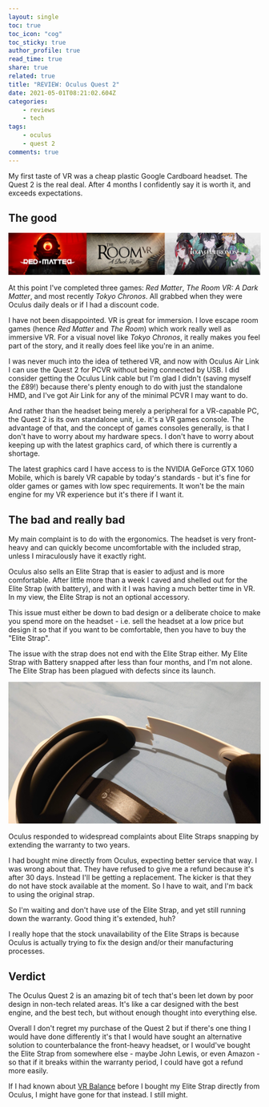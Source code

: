```yaml
---
layout: single
toc: true
toc_icon: "cog"
toc_sticky: true
author_profile: true
read_time: true
share: true
related: true
title: "REVIEW: Oculus Quest 2"
date: 2021-05-01T08:21:02.604Z
categories:
    - reviews
    - tech
tags:
    - oculus
    - quest 2
comments: true
---
```


My first taste of VR was a cheap plastic Google Cardboard headset. The Quest 2 is the real deal. After 4 months I confidently say it is worth it, and exceeds expectations.

## The good

![My first three VR games were Red Matter, The Room VR, and Tokyo Chronos](/assets/uploads/red-matter_the-room-vr_tokyo-chronos_shorter.png "Adventures in VR: Red Matter, The Room VR, Tokyo Chronos (source: oculus.com)")

At this point I've completed three games: _Red Matter_, _The Room VR: A Dark Matter_, and most recently _Tokyo Chronos_. All grabbed when they were Oculus daily deals or if I had a discount code.

I have not been disappointed. VR is great for immersion. I love escape room games (hence _Red Matter_ and _The Room_) which work really well as immersive VR. For a visual novel like _Tokyo Chronos_, it really makes you feel part of the story, and it really does feel like you're in an anime.

I was never much into the idea of tethered VR, and now with Oculus Air Link I can use the Quest 2 for PCVR without being connected by USB. I did consider getting the Oculus Link cable but I'm glad I didn't (saving myself the £89!) because there's plenty enough to do with just the standalone HMD, and I've got Air Link for any of the minimal PCVR I may want to do.

And rather than the headset being merely a peripheral for a VR-capable PC, the Quest 2 is its own standalone unit, i.e. it's a VR games console. The advantage of that, and the concept of games consoles generally, is that I don't have to worry about my hardware specs. I don't have to worry about keeping up with the latest graphics card, of which there is currently a shortage.

The latest graphics card I have access to is the NVIDIA GeForce GTX 1060 Mobile, which is barely VR capable by today's standards - but it's fine for older games or games with low spec requirements. It won't be the main engine for my VR experience but it's there if I want it.

## The bad and really bad

My main complaint is to do with the ergonomics. The headset is very front-heavy and can quickly become uncomfortable with the included strap, unless I miraculously have it exactly right.

Oculus also sells an Elite Strap that is easier to adjust and is more comfortable. After little more than a week I caved and shelled out for the Elite Strap (with battery), and with it I was having a much better time in VR. In my view, the Elite Strap is not an optional accessory.

This issue must either be down to bad design or a deliberate choice to make you spend more on the headset - i.e. sell the headset at a low price but design it so that if you want to be comfortable, then you have to buy the "Elite Strap".

The issue with the strap does not end with the Elite Strap either. My Elite Strap with Battery snapped after less than four months, and I'm not alone. The Elite Strap has been plagued with defects since its launch.

![image showing snapped Elite Strap](/assets/uploads/quest-2-elite-strap-broken.jpg "Non-optional elite strap is not durable...")

Oculus responded to widespread complaints about Elite Straps snapping by extending the warranty to two years.

I had bought mine directly from Oculus, expecting better service that way. I was wrong about that. They have refused to give me a refund because it's after 30 days. Instead I'll be getting a replacement. The kicker is that they do not have stock available at the moment. So I have to wait, and I'm back to using the original strap.

So I'm waiting and don't have use of the Elite Strap, and yet stilI running down the warranty. Good thing it's extended, huh?

I really hope that the stock unavailability of the Elite Straps is because Oculus is actually trying to fix the design and/or their manufacturing processes.

## Verdict

The Oculus Quest 2 is an amazing bit of tech that's been let down by poor design in non-tech related areas. It's like a car designed with the best engine, and the best tech, but without enough thought into everything else.

Overall I don't regret my purchase of the Quest 2 but if there's one thing I would have done differently it's that I would have sought an alternative solution to counterbalance the front-heavy headset, or I would've bought the Elite Strap from somewhere else - maybe John Lewis, or even Amazon - so that if it breaks within the warranty period, I could have got a refund more easily.

If I had known about [VR Balance](https://vrbalance.net/) before I bought my Elite Strap directly from Oculus, I might have gone for that instead. I still might.
